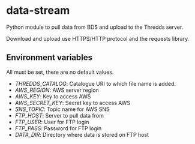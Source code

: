 # data-stream

Python module to pull data from BDS and upload to the Thredds server.

Download and upload use HTTPS/HTTP protocol and the requests library.

## Environment variables

All must be set, there are no default values.

 * *THREDDS_CATALOG*: Catalogue URI to which file name is added.
 * *AWS_REGION*: AWS server region
 * *AWS_KEY*: Key to access AWS
 * *AWS_SECRET_KEY*: Secret key to access AWS
 * *SNS_TOPIC*: Topic name for AWS SNS
 * *FTP_HOST*: Server to pull data from
 * *FTP_USER*: User for FTP login
 * *FTP_PASS*: Password for FTP login
 * *DATA_DIR*: Directory where data is stored on FTP host
